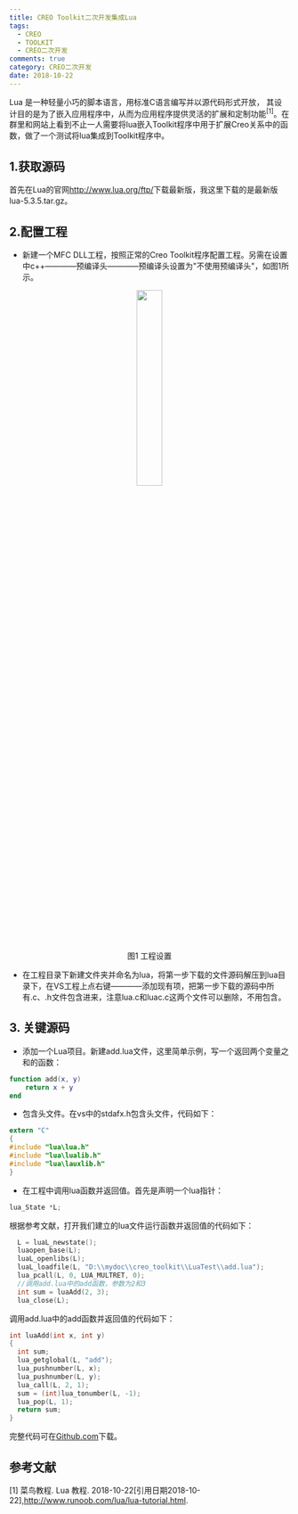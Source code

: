 ```yaml
---
title: CREO Toolkit二次开发集成Lua
tags:
  - CREO
  - TOOLKIT
  - CREO二次开发
comments: true
category: CREO二次开发
date: 2018-10-22
---
```



Lua 是一种轻量小巧的脚本语言，用标准C语言编写并以源代码形式开放， 其设计目的是为了嵌入应用程序中，从而为应用程序提供灵活的扩展和定制功能<sup>[1]</sup>。在群里和网站上看到不止一人需要将lua嵌入Toolkit程序中用于扩展Creo关系中的函数，做了一个测试将lua集成到Toolkit程序中。

## 1.获取源码

首先在Lua的官网<a href="http://www.lua.org/ftp/" target="_blank">http://www.lua.org/ftp/</a>下载最新版，我这里下载的是最新版lua-5.3.5.tar.gz。

## 2.配置工程

- 新建一个MFC DLL工程，按照正常的Creo Toolkit程序配置工程。另需在设置中c++————预编译头————预编译头设置为"不使用预编译头"，如图1所示。

<div align="center">
    <img src="/img/proe/ToolkitLua1.png" style="width:30%" align="center"/>
    <p>图1 工程设置</p>
</div>

- 在工程目录下新建文件夹并命名为lua，将第一步下载的文件源码解压到lua目录下，在VS工程上点右键————添加现有项，把第一步下载的源码中所有.c、.h文件包含进来，注意lua.c和luac.c这两个文件可以删除，不用包含。

## 3. 关键源码

- 添加一个Lua项目。新建add.lua文件，这里简单示例，写一个返回两个变量之和的函数：

```lua
function add(x, y)
    return x + y
end
```

- 包含头文件。在vs中的stdafx.h包含头文件，代码如下：

```c
extern "C"
{
#include "lua\lua.h"
#include "lua\lualib.h"
#include "lua\lauxlib.h"
}
```

- 在工程中调用lua函数并返回值。首先是声明一个lua指针：

```c
lua_State *L;
```

根据参考文献，打开我们建立的lua文件运行函数并返回值的代码如下：

```c
  L = luaL_newstate();
  luaopen_base(L);
  luaL_openlibs(L);
  luaL_loadfile(L, "D:\\mydoc\\creo_toolkit\\LuaTest\\add.lua");
  lua_pcall(L, 0, LUA_MULTRET, 0);
  //调用add.lua中的add函数，参数为2和3
  int sum = luaAdd(2, 3);
  lua_close(L);
```

调用add.lua中的add函数并返回值的代码如下：

```c
int luaAdd(int x, int y)
{
  int sum;
  lua_getglobal(L, "add");
  lua_pushnumber(L, x);
  lua_pushnumber(L, y);
  lua_call(L, 2, 1);
  sum = (int)lua_tonumber(L, -1);
  lua_pop(L, 1);
  return sum;
}
```

完整代码可在<a href="https://github.com/slacker-HD/creo_toolkit" target="_blank">Github.com</a>下载。

## 参考文献

[1]  菜鸟教程. Lua 教程. 2018-10-22[引用日期2018-10-22],http://www.runoob.com/lua/lua-tutorial.html.
